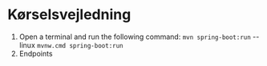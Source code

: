 # Kørselsvejledning
1. Open a terminal and run the following command:
    `mvn spring-boot:run` --linux
    `mvnw.cmd spring-boot:run`
2. Endpoints

